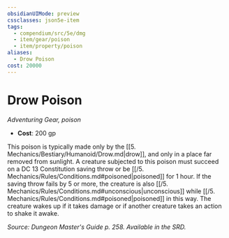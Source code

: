 ```yaml
---
obsidianUIMode: preview
cssclasses: json5e-item
tags:
  - compendium/src/5e/dmg
  - item/gear/poison
  - item/property/poison
aliases:
  - Drow Poison
cost: 20000
---
```

# Drow Poison
*Adventuring Gear, poison*  

- **Cost**: 200 gp

This poison is typically made only by the [[5. Mechanics/Bestiary/Humanoid/Drow.md\|drow]], and only in a place far removed from sunlight. A creature subjected to this poison must succeed on a DC 13 Constitution saving throw or be [[/5. Mechanics/Rules/Conditions.md#poisoned\|poisoned]] for 1 hour. If the saving throw fails by 5 or more, the creature is also [[/5. Mechanics/Rules/Conditions.md#unconscious\|unconscious]] while [[/5. Mechanics/Rules/Conditions.md#poisoned\|poisoned]] in this way. The creature wakes up if it takes damage or if another creature takes an action to shake it awake.

*Source: Dungeon Master's Guide p. 258. Available in the SRD.*
